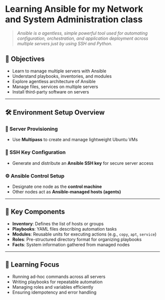 # Learning Ansible for my Network and System Administration class 

> *Ansible is a agentless, simple powerful tool used for automating configuration, orchestration, and application deployment across multiple servers just by using SSH and Python.*

## 🎯 Objectives

- Learn to manage multiple servers with Ansible
- Understand playbooks, inventories, and modules
- Explore agentless architecture of Ansible
- Manage files, services on multiple servers
- Install third-party software on servers

---

## 🛠️ Environment Setup Overview

### 🧰 Server Provisioning
- Use **Multipass** to create and manage lightweight Ubuntu VMs

### 🔐 SSH Key Configuration
- Generate and distribute an **Ansible SSH key** for secure server access

### ⚙️ Ansible Control Setup
- Designate one node as the **control machine**
- Other nodes act as **Ansible-managed hosts (agents)**

---

## 📁 Key Components

- **Inventory**: Defines the list of hosts or groups
- **Playbooks**: YAML files describing automation tasks
- **Modules**: Reusable units for executing actions (e.g., `copy`, `apt`, `service`)
- **Roles**: Pre-structured directory format for organizing playbooks
- **Facts**: System information gathered from managed nodes

---

## 📘 Learning Focus

- Running ad-hoc commands across all servers
- Writing playbooks for repeatable automation
- Managing roles and variables efficiently
- Ensuring idempotency and error handling


